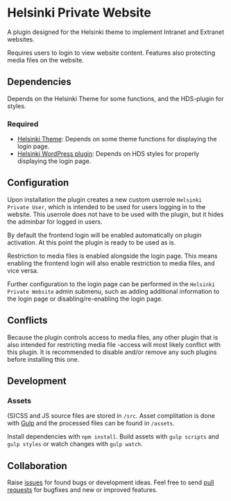 # Helsinki Private Website
A plugin designed for the Helsinki theme to implement Intranet and Extranet websites.

Requires users to login to view website content. Features also protecting media files on the website.

## Dependencies
Depends on the Helsinki Theme for some functions, and the HDS-plugin for styles.

### Required
- [Helsinki Theme](https://github.com/City-of-Helsinki/wordpress-helfi-helsinkiteema): Depends on some theme functions for displaying the login page.
- [Helsinki WordPress plugin](https://github.com/City-of-Helsinki/wordpress-helfi-hds-wp): Depends on HDS styles for properly displaying the login page.

## Configuration
Upon installation the plugin creates a new custom userrole `Helsinki Private User`, which is intended to be used for users logging in to the website. This userrole does not have to be used with the plugin, but it hides the adminbar for logged in users.

By default the frontend login will be enabled automatically on plugin activation. At this point the plugin is ready to be used as is.

Restriction to media files is enabled alongside the login page. This means enabling the frontend login will also enable restriction to media files, and vice versa. 

Further configuration to the login page can be performed in the `Helsinki Private Website` admin submenu, such as adding additional information to the login page or disabling/re-enabling the login page.

## Conflicts
Because the plugin controls access to media files, any other plugin that is also intended for restricting media file -access will most likely conflict with this plugin. It is recommended to disable and/or remove any such plugins before installing this one.

## Development

### Assets
(S)CSS and JS source files are stored in `/src`. Asset complitation is done with [Gulp](https://gulpjs.com/) and the processed files can be found in `/assets`.

Install dependencies with `npm install`. Build assets with `gulp scripts` and `gulp styles` or watch changes with `gulp watch`.

## Collaboration
Raise [issues](https://github.com/City-of-Helsinki/wordpress-helfi-privatewebsite/issues) for found bugs or development ideas. Feel free to send [pull requests](https://github.com/City-of-Helsinki/wordpress-helfi-privatewebsite/pulls) for bugfixes and new or improved features.